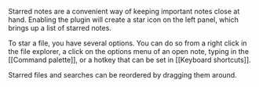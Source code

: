 Starred notes are a convenient way of keeping important notes close at hand. Enabling the plugin will create a star icon on the left panel, which brings up a list of starred notes. 

To star a file, you have several options. You can do so from a right click in the file explorer, a click on the options menu of an open note, typing in the [[Command palette]], or a hotkey that can be set in [[Keyboard shortcuts]].

Starred files and searches can be reordered by dragging them around.